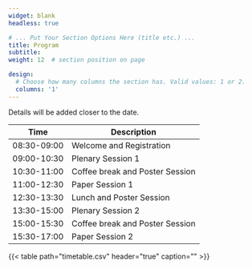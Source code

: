 ```yaml
---
widget: blank
headless: true

# ... Put Your Section Options Here (title etc.) ...
title: Program
subtitle:
weight: 12  # section position on page

design:
  # Choose how many columns the section has. Valid values: 1 or 2.
  columns: '1'
---
```


Details will be added closer to the date.

| Time        | Description                       |
|-------------|-----------------------------------|
| 08:30-09:00 | Welcome and Registration          |
| 09:00-10:30 | Plenary Session 1                 |
| 10:30-11:00 | Coffee break and Poster Session   |
| 11:00-12:30 | Paper Session 1                   |
| 12:30-13:30 | Lunch and Poster Session          |
| 13:30-15:00 | Plenary Session 2                 |
| 15:00-15:30 | Coffee break and Poster Session   |
| 15:30-17:00 | Paper Session 2                   |

{{< table path="timetable.csv" header="true" caption="" >}}
